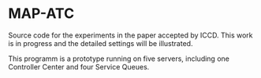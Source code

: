 # MAP-ATC
Source code for the experiments in the paper accepted by ICCD.
This work is in progress and the detailed settings will be illustrated.

This programm is a prototype running on five servers, including one Controller Center and four Service Queues.

